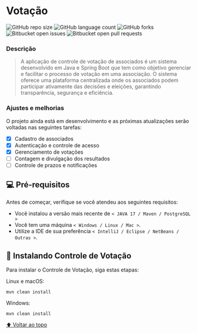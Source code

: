 # Votação

<!---Esses são exemplos. Veja https://shields.io para outras pessoas ou para personalizar este conjunto de escudos. Você pode querer incluir dependências, status do projeto e informações de licença aqui--->

![GitHub repo size](https://img.shields.io/github/repo-size/murielmagno/votacao?style=for-the-badge)
![GitHub language count](https://img.shields.io/github/languages/count/murielmagno/votacao?style=for-the-badge)
![GitHub forks](https://img.shields.io/github/forks/murielmagno/votacao?style=for-the-badge)
![Bitbucket open issues](https://img.shields.io/bitbucket/issues/murielmagno/votacao?style=for-the-badge)
![Bitbucket open pull requests](https://img.shields.io/bitbucket/pr-raw/murielmagno/votacao?style=for-the-badge)

### Descrição

> A aplicação de controle de votação de associados é um sistema desenvolvido em Java e Spring Boot que tem como objetivo gerenciar e facilitar o processo de votação em uma associação. O sistema oferece uma plataforma centralizada onde os associados podem participar ativamente das decisões e eleições, garantindo transparência, segurança e eficiência.

### Ajustes e melhorias

O projeto ainda está em desenvolvimento e as próximas atualizações serão voltadas nas seguintes tarefas:

- [x] Cadastro de associados
- [x] Autenticação e controle de acesso
- [x] Gerenciamento de votações
- [ ] Contagem e divulgação dos resultados
- [ ] Controle de prazos e notificações

## 💻 Pré-requisitos

Antes de começar, verifique se você atendeu aos seguintes requisitos:
* Você instalou a versão mais recente de `< JAVA 17 / Maven / PostgreSQL >`
* Você tem uma máquina `< Windows / Linux / Mac >`.
* Utilize a IDE de sua preferência `< IntelliJ / Eclipse / NetBeans / Outras >`.

## 🚀 Instalando Controle de Votação

Para instalar o Controle de Votação, siga estas etapas:

Linux e macOS:
```
mvn clean install
```

Windows:
```
mvn clean install
```


[⬆ Voltar ao topo](#Votação)<br>